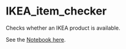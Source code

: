 # IKEA_item_checker
Checks whether an IKEA product is available.

See the [Notebook here](https://nbviewer.jupyter.org/github/FranciscoGalan/IKEA_item_checker/blob/main/item_checker.ipynb).

